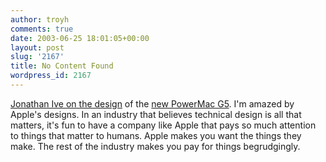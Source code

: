 ```yaml
---
author: troyh
comments: true
date: 2003-06-25 18:01:05+00:00
layout: post
slug: '2167'
title: No Content Found
wordpress_id: 2167
---
```


[Jonathan Ive on the design](http://www.wired.com/news/mac/0,2125,59381,00.html) of the [new PowerMac G5](http://www.apple.com/powermac/). I'm amazed by Apple's designs. In an industry that believes technical design is all that matters, it's fun to have a company like Apple that pays so much attention to things that matter to humans. Apple makes you want the things they make. The rest of the industry makes you pay for things begrudgingly.
